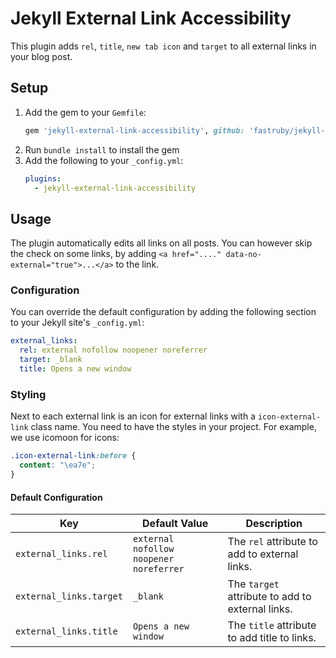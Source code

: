 # Jekyll External Link Accessibility

This plugin adds `rel`, `title`, `new tab icon` and `target` to all external links in your blog post.

## Setup

1. Add the gem to your `Gemfile`:
    ```ruby
    gem 'jekyll-external-link-accessibility', github: 'fastruby/jekyll-external-link-accessibility'
    ```
2. Run `bundle install` to install the gem
3. Add the following to your `_config.yml`:
    ```yaml
    plugins:
      - jekyll-external-link-accessibility
    ```

## Usage
The plugin automatically edits all links on all posts. You can however skip the check on some links, by adding `<a href="...." data-no-external="true">...</a>` to the link.

### Configuration
You can override the default configuration by adding the following section to your Jekyll site's `_config.yml`:

```yaml
external_links:
  rel: external nofollow noopener noreferrer
  target: _blank
  title: Opens a new window
```

### Styling
Next to each external link is an icon for external links with a `icon-external-link` class name. You need to have the styles in your project. For example, we use icomoon for icons:

```css
.icon-external-link:before {
  content: "\ea7e";
}
```
#### Default Configuration
| Key | Default Value | Description |
| ---------------------------- | ---------------------------- | -------------------------------------------------- |
| `external_links.rel`     | `external nofollow noopener noreferrer` | The `rel` attribute to add to external links.      |
| `external_links.target`  | `_blank`                     | The `target` attribute to add to external links.   |
| `external_links.title`  | `Opens a new window`                     | The `title` attribute to add title to links.   |
